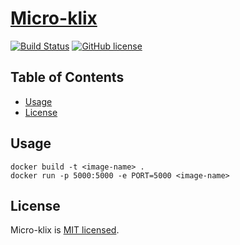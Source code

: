 # [Micro-klix](https://micro-klix.herokuapp.com/)

[![Build Status](https://travis-ci.org/malcodeman/micro-klix.svg?branch=master)](https://travis-ci.org/malcodeman/micro-klix)
[![GitHub license](https://img.shields.io/badge/license-MIT-blue.svg)](https://github.com/facebook/react/blob/master/LICENSE)

## Table of Contents
- [Usage](#usage)
- [License](#license)

## Usage

```
docker build -t <image-name> .
docker run -p 5000:5000 -e PORT=5000 <image-name>
```

## License

Micro-klix is [MIT licensed](./LICENSE).
